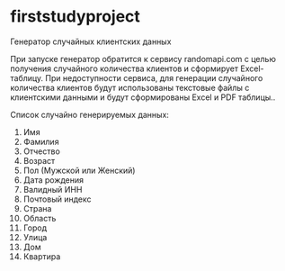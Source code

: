 # firststudyproject
Генератор случайных клиентских данных

При запуске генератор обратится к сервису randomapi.com с целью получения случайного количества клиентов и сформирует Excel-таблицу.
При недоступности сервиса, для генерации случайного количества клиентов будут использованы текстовые файлы с клиентскими данными и будут сформированы Excel и PDF таблицы..

Список случайно генерируемых данных:
1. Имя
2. Фамилия
3. Отчество
4. Возраст
5. Пол (Мужской или Женский)
6. Дата рождения
7. Валидный ИНН
8. Почтовый индекс
9. Страна
10. Область
11. Город
12. Улица
13. Дом
14. Квартира